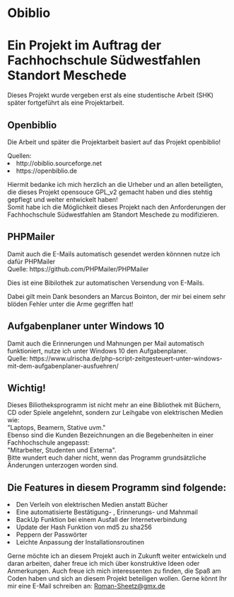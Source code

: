 # Obiblio
<h1>Ein Projekt im Auftrag der Fachhochschule Südwestfahlen Standort Meschede</h1>

Dieses Projekt wurde vergeben erst als eine studentische Arbeit (SHK) später fortgeführt als eine Projektarbeit.

<h2>Openbiblio</h2>

Die Arbeit und später die Projektarbeit basiert auf das Projekt openbiblio!</br>
</p>
Quellen: 
<li>http://obiblio.sourceforge.net</li>
<li>https://openbiblio.de</li>
</p>
<p>
Hiermit bedanke ich mich herzlich an die Urheber und an allen beteiligten, die dieses Projekt opensouce GPL_v2 gemacht haben und dies stehtig gepflegt und weiter entwickelt haben!</br>Somit habe ich die Möglichkeit dieses Projekt nach den Anforderungen der Fachhochschule Südwestfahlen am Standort Meschede zu modifizieren.
</p>

<p>
<h2>PHPMailer</h2>  
Damit auch die E-Mails automatisch gesendet werden könnnen nutze ich dafür PHPMailer<br>
Quelle: https://github.com/PHPMailer/PHPMailer
  
Dies ist eine Bibilothek zur automatischen Versendung von E-Mails.

Dabei gilt mein Dank besonders an Marcus Bointon, der mir bei einem sehr blöden Fehler unter die Arme gegriffen hat!
</p>

<p>
<h2>Aufgabenplaner unter Windows 10</h2>  
Damit auch die Erinnerungen und Mahnungen per Mail automatisch funktioniert, nutze ich unter Windows 10 den Aufgabenplaner. </br>
Quelle: https://www.ulrischa.de/php-script-zeitgesteuert-unter-windows-mit-dem-aufgabenplaner-ausfuehren/
  
  
  
</p>

<p>
<h2>Wichtig!</h2>

Dieses Biliotheksprogramm ist nicht mehr an eine Bibliothek mit Büchern, CD oder Spiele angelehnt, sondern zur Leihgabe von elektrischen Medien wie:</br>
"Laptops, Beamern, Stative uvm."</br>
Ebenso sind die Kunden Bezeichnungen an die Begebenheiten in einer Fachhochschule angepasst:</br> "Mitarbeiter, Studenten und Externa".</br>
Bitte wundert euch daher nicht, wenn das Programm grundsätzliche Änderungen unterzogen worden sind.
<p>
<h2>Die Features in diesem Programm sind folgende:</h2>
  <li>Den Verleih von elektrischen Medien anstatt Bücher</li>
  <li>Eine automatisierte Bestätigung- , Erinnerungs- und Mahnmail</li>
  <li>BackUp Funktion bei einem Ausfall der Internetverbindung</li>
  <li>Update der Hash Funktion von md5 zu sha256</li>
  <li>Peppern der Passwörter</li>
  <li>Leichte Anpassung der Installationsroutinen</li>
</p>

<p>
Gerne möchte ich an diesem Projekt auch in Zukunft weiter entwickeln und daran arbeiten, daher freue ich mich über konstruktive Ideen oder Anmerkungen. Auch freue ich mich interessenten zu finden, die Spaß am Coden haben und sich an diesem Projekt beteiligen wollen.
Gerne könnt Ihr mir eine E-Mail schreiben an: <a href= "mailto:Roman-Sheetz@gmx.de">Roman-Sheetz@gmx.de</a>
</p>
